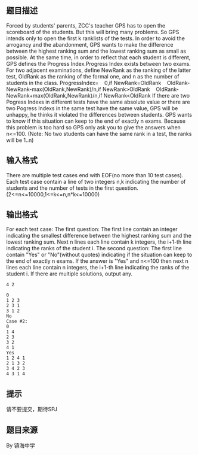 


## 题目描述
Forced by students' parents, ZCC's teacher GPS has to open the scoreboard of the students. But this will bring many problems. So GPS intends only to open the first k ranklists of the tests. In order to avoid the arrogancy and the abandonment, GPS wants to make the difference between the highest ranking sum and the lowest ranking sum as small as possible.
At the same time, in order to reflect that each student is different, GPS defines the Progress Index.Progress Index exists between two exams. For two adjacent examinations, define NewRank as the ranking of the latter test, OldRank as the ranking of the formal one, and n as the number of students in the class.
ProgressIndex=
   0,if NewRank=OldRank
   OldRank-NewRank-max(OldRank,NewRank)/n,if NewRank>OldRank
   OldRank-NewRank+max(OldRank,NewRank)/n,if NewRank<OldRank
If there are two Pogress Indexs in different tests have the same absolute value or there are two Pogress Indexs in the same test have the same value, GPS will be unhappy, he thinks it violated the differences between students. GPS wants to know if this situation can keep to the end of exactly n exams. Because this problem is too hard so GPS only ask you to give the answers when n<=100.
(Note: No two students can have the same rank in a test, the ranks will be 1..n)
## 输入格式
There are multiple test cases end with EOF(no more than 10 test cases).
Each test case contain a line of two integers n,k indicating the number of students and the number of tests in the first question.(2<=n<=10000,1<=k<=n,n*k<=10000)
## 输出格式
For each test case:
The first question: The first line contain an integer indicating the smallest difference between the highest ranking sum and the lowest ranking sum. Next n lines each line contain k integers, the i+1-th line indicating the ranks of the student i.
The second question: The first line contain "Yes" or "No"(without quotes) indicating if the situation can keep to the end of exactly n exams. If the answer is "Yes" and n<=100 then next n lines each line contain n integers, the i+1-th line indicating the ranks of the student i.
If there are multiple solutions, output any.

```input13 3
4 2

```

```output1Case #1:
0
1 2 3
2 3 1
3 1 2
No
Case #2:
0
1 4
2 3
3 2
4 1
Yes
1 2 4 1
2 1 3 2
3 4 2 3
4 3 1 4
```

## 提示
请不要提交，期待SPJ
## 题目来源
By 镇海中学


